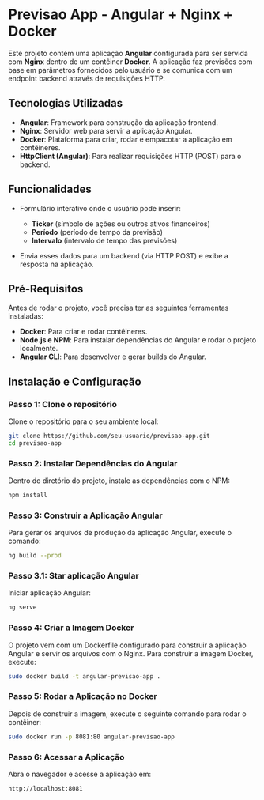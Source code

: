 # Previsao App - Angular + Nginx + Docker

Este projeto contém uma aplicação **Angular** configurada para ser servida com **Nginx** dentro de um contêiner **Docker**. A aplicação faz previsões com base em parâmetros fornecidos pelo usuário e se comunica com um endpoint backend através de requisições HTTP.

## Tecnologias Utilizadas

- **Angular**: Framework para construção da aplicação frontend.
- **Nginx**: Servidor web para servir a aplicação Angular.
- **Docker**: Plataforma para criar, rodar e empacotar a aplicação em contêineres.
- **HttpClient (Angular)**: Para realizar requisições HTTP (POST) para o backend.

## Funcionalidades

- Formulário interativo onde o usuário pode inserir:
  - **Ticker** (símbolo de ações ou outros ativos financeiros)
  - **Período** (período de tempo da previsão)
  - **Intervalo** (intervalo de tempo das previsões)
  
- Envia esses dados para um backend (via HTTP POST) e exibe a resposta na aplicação.

## Pré-Requisitos

Antes de rodar o projeto, você precisa ter as seguintes ferramentas instaladas:

- **Docker**: Para criar e rodar contêineres.
- **Node.js e NPM**: Para instalar dependências do Angular e rodar o projeto localmente.
- **Angular CLI**: Para desenvolver e gerar builds do Angular.

## Instalação e Configuração

### Passo 1: Clone o repositório

Clone o repositório para o seu ambiente local:

```bash
git clone https://github.com/seu-usuario/previsao-app.git
cd previsao-app
```
### Passo 2: Instalar Dependências do Angular

Dentro do diretório do projeto, instale as dependências com o NPM:

```bash
npm install
```
### Passo 3: Construir a Aplicação Angular

Para gerar os arquivos de produção da aplicação Angular, execute o comando:

```bash
ng build --prod
```

### Passo 3.1: Star aplicação Angular

Iniciar aplicação Angular:

```bash
ng serve
```

### Passo 4: Criar a Imagem Docker

O projeto vem com um Dockerfile configurado para construir a aplicação Angular e servir os arquivos com o Nginx. Para construir a imagem Docker, execute:

```bash
sudo docker build -t angular-previsao-app .
```
### Passo 5: Rodar a Aplicação no Docker

Depois de construir a imagem, execute o seguinte comando para rodar o contêiner:

```bash
sudo docker run -p 8081:80 angular-previsao-app
```
### Passo 6: Acessar a Aplicação

Abra o navegador e acesse a aplicação em:

```bash
http://localhost:8081
```